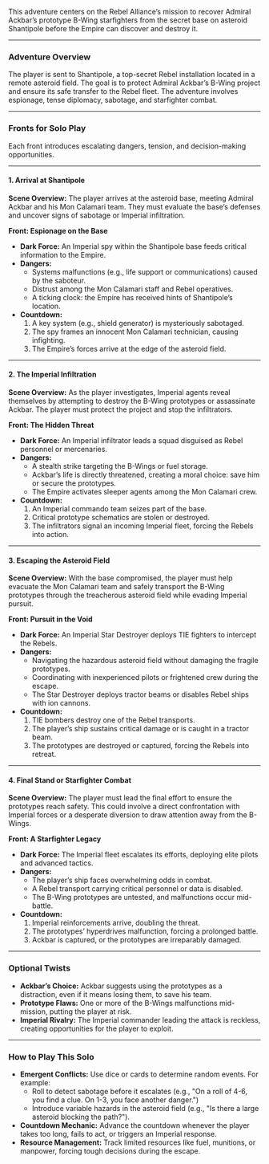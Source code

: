 This adventure centers on the Rebel Alliance’s mission to recover Admiral Ackbar’s prototype B-Wing starfighters from the secret base on asteroid Shantipole before the Empire can discover and destroy it.

---

### **Adventure Overview**

The player is sent to Shantipole, a top-secret Rebel installation located in a remote asteroid field. The goal is to protect Admiral Ackbar’s B-Wing project and ensure its safe transfer to the Rebel fleet. The adventure involves espionage, tense diplomacy, sabotage, and starfighter combat.

---

### **Fronts for Solo Play**

Each front introduces escalating dangers, tension, and decision-making opportunities.

---

#### **1. Arrival at Shantipole**

**Scene Overview:** The player arrives at the asteroid base, meeting Admiral Ackbar and his Mon Calamari team. They must evaluate the base’s defenses and uncover signs of sabotage or Imperial infiltration.

**Front: Espionage on the Base**

- **Dark Force:** An Imperial spy within the Shantipole base feeds critical information to the Empire.
- **Dangers:**
    - Systems malfunctions (e.g., life support or communications) caused by the saboteur.
    - Distrust among the Mon Calamari staff and Rebel operatives.
    - A ticking clock: the Empire has received hints of Shantipole’s location.
- **Countdown:**
    1. A key system (e.g., shield generator) is mysteriously sabotaged.
    2. The spy frames an innocent Mon Calamari technician, causing infighting.
    3. The Empire’s forces arrive at the edge of the asteroid field.

---

#### **2. The Imperial Infiltration**

**Scene Overview:** As the player investigates, Imperial agents reveal themselves by attempting to destroy the B-Wing prototypes or assassinate Ackbar. The player must protect the project and stop the infiltrators.

**Front: The Hidden Threat**

- **Dark Force:** An Imperial infiltrator leads a squad disguised as Rebel personnel or mercenaries.
- **Dangers:**
    - A stealth strike targeting the B-Wings or fuel storage.
    - Ackbar’s life is directly threatened, creating a moral choice: save him or secure the prototypes.
    - The Empire activates sleeper agents among the Mon Calamari crew.
- **Countdown:**
    1. An Imperial commando team seizes part of the base.
    2. Critical prototype schematics are stolen or destroyed.
    3. The infiltrators signal an incoming Imperial fleet, forcing the Rebels into action.

---

#### **3. Escaping the Asteroid Field**

**Scene Overview:** With the base compromised, the player must help evacuate the Mon Calamari team and safely transport the B-Wing prototypes through the treacherous asteroid field while evading Imperial pursuit.

**Front: Pursuit in the Void**

- **Dark Force:** An Imperial Star Destroyer deploys TIE fighters to intercept the Rebels.
- **Dangers:**
    - Navigating the hazardous asteroid field without damaging the fragile prototypes.
    - Coordinating with inexperienced pilots or frightened crew during the escape.
    - The Star Destroyer deploys tractor beams or disables Rebel ships with ion cannons.
- **Countdown:**
    1. TIE bombers destroy one of the Rebel transports.
    2. The player’s ship sustains critical damage or is caught in a tractor beam.
    3. The prototypes are destroyed or captured, forcing the Rebels into retreat.

---

#### **4. Final Stand or Starfighter Combat**

**Scene Overview:** The player must lead the final effort to ensure the prototypes reach safety. This could involve a direct confrontation with Imperial forces or a desperate diversion to draw attention away from the B-Wings.

**Front: A Starfighter Legacy**

- **Dark Force:** The Imperial fleet escalates its efforts, deploying elite pilots and advanced tactics.
- **Dangers:**
    - The player’s ship faces overwhelming odds in combat.
    - A Rebel transport carrying critical personnel or data is disabled.
    - The B-Wing prototypes are untested, and malfunctions occur mid-battle.
- **Countdown:**
    1. Imperial reinforcements arrive, doubling the threat.
    2. The prototypes’ hyperdrives malfunction, forcing a prolonged battle.
    3. Ackbar is captured, or the prototypes are irreparably damaged.

---

### **Optional Twists**

- **Ackbar’s Choice:** Ackbar suggests using the prototypes as a distraction, even if it means losing them, to save his team.
- **Prototype Flaws:** One or more of the B-Wings malfunctions mid-mission, putting the player at risk.
- **Imperial Rivalry:** The Imperial commander leading the attack is reckless, creating opportunities for the player to exploit.

---

### **How to Play This Solo**

- **Emergent Conflicts:** Use dice or cards to determine random events. For example:
    - Roll to detect sabotage before it escalates (e.g., "On a roll of 4-6, you find a clue. On 1-3, you face another danger.")
    - Introduce variable hazards in the asteroid field (e.g., "Is there a large asteroid blocking the path?").
- **Countdown Mechanic:** Advance the countdown whenever the player takes too long, fails to act, or triggers an Imperial response.
- **Resource Management:** Track limited resources like fuel, munitions, or manpower, forcing tough decisions during the escape.